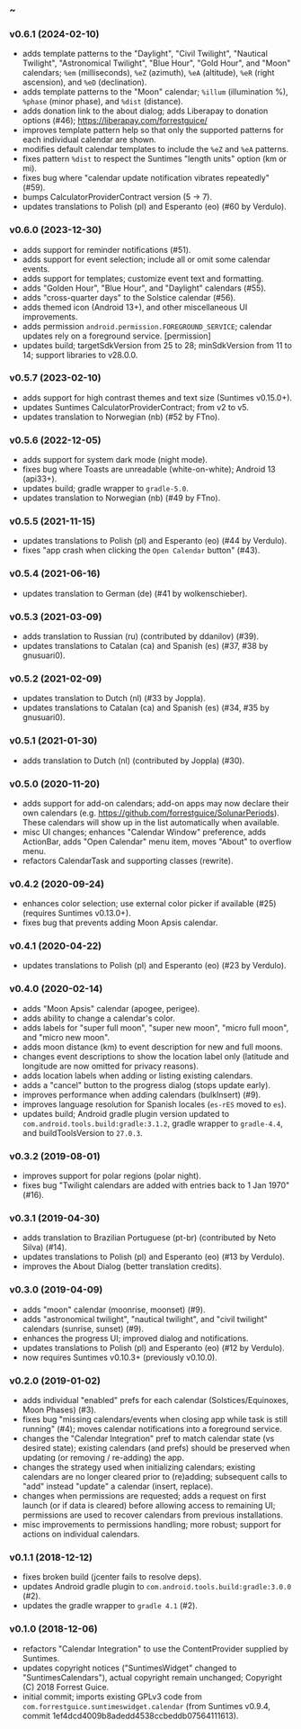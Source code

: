 ### ~

### v0.6.1 (2024-02-10)
* adds template patterns to the "Daylight", "Civil Twilight", "Nautical Twilight", "Astronomical Twilight", "Blue Hour", "Gold Hour", and "Moon" calendars; `%em` (milliseconds), `%eZ` (azimuth), `%eA` (altitude), `%eR` (right ascension), and `%eD` (declination).
* adds template patterns to the "Moon" calendar; `%illum` (illumination %), `%phase` (minor phase), and `%dist` (distance).
* adds donation link to the about dialog; adds Liberapay to donation options (#46); https://liberapay.com/forrestguice/
* improves template pattern help so that only the supported patterns for each individual calendar are shown.
* modifies default calendar templates to include the `%eZ` and `%eA` patterns.
* fixes pattern `%dist` to respect the Suntimes "length units" option (km or mi).
* fixes bug where "calendar update notification vibrates repeatedly" (#59).
* bumps CalculatorProviderContract version (5 -> 7).
* updates translations to Polish (pl) and Esperanto (eo) (#60 by Verdulo).

### v0.6.0 (2023-12-30)
* adds support for reminder notifications (#51).
* adds support for event selection; include all or omit some calendar events.
* adds support for templates; customize event text and formatting.
* adds "Golden Hour", "Blue Hour", and "Daylight" calendars (#55).
* adds "cross-quarter days" to the Solstice calendar (#56).
* adds themed icon (Android 13+), and other miscellaneous UI improvements.
* adds permission `android.permission.FOREGROUND_SERVICE`; calendar updates rely on a foreground service. [permission]
* updates build; targetSdkVersion from 25 to 28; minSdkVersion from 11 to 14; support libraries to v28.0.0.

### v0.5.7 (2023-02-10)
* adds support for high contrast themes and text size (Suntimes v0.15.0+).
* updates Suntimes CalculatorProviderContract; from v2 to v5.
* updates translation to Norwegian (nb) (#52 by FTno).

### v0.5.6 (2022-12-05)
* adds support for system dark mode (night mode).
* fixes bug where Toasts are unreadable (white-on-white); Android 13 (api33+).
* updates build; gradle wrapper to `gradle-5.0`.
* updates translation to Norwegian (nb) (#49 by FTno).

### v0.5.5 (2021-11-15)
* updates translations to Polish (pl) and Esperanto (eo) (#44 by Verdulo).
* fixes "app crash when clicking the `Open Calendar` button" (#43).

### v0.5.4 (2021-06-16)
* updates translation to German (de) (#41 by wolkenschieber).

### v0.5.3 (2021-03-09)
* adds translation to Russian (ru) (contributed by ddanilov) (#39).
* updates translations to Catalan (ca) and Spanish (es) (#37, #38 by gnusuari0).

### v0.5.2 (2021-02-09)
* updates translation to Dutch (nl) (#33 by Joppla).
* updates translations to Catalan (ca) and Spanish (es) (#34, #35 by gnusuari0).

### v0.5.1 (2021-01-30)
* adds translation to Dutch (nl) (contributed by Joppla) (#30).

### v0.5.0 (2020-11-20)
* adds support for add-on calendars; add-on apps may now declare their own calendars (e.g. https://github.com/forrestguice/SolunarPeriods). These calendars will show up in the list automatically when available.
* misc UI changes; enhances "Calendar Window" preference, adds ActionBar, adds "Open Calendar" menu item, moves "About" to overflow menu.
* refactors CalendarTask and supporting classes (rewrite).

### v0.4.2 (2020-09-24)
* enhances color selection; use external color picker if available (#25) (requires Suntimes v0.13.0+).
* fixes bug that prevents adding Moon Apsis calendar. 

### v0.4.1 (2020-04-22)
* updates translations to Polish (pl) and Esperanto (eo) (#23 by Verdulo).

### v0.4.0 (2020-02-14)
* adds "Moon Apsis" calendar (apogee, perigee).
* adds ability to change a calendar's color.
* adds labels for "super full moon", "super new moon", "micro full moon", and "micro new moon".
* adds moon distance (km) to event description for new and full moons.
* changes event descriptions to show the location label only (latitude and longitude are now omitted for privacy reasons).
* adds location labels when adding or listing existing calendars.
* adds a "cancel" button to the progress dialog (stops update early).
* improves performance when adding calendars (bulkInsert) (#9).
* improves language resolution for Spanish locales (`es-rES` moved to `es`).
* updates build; Android gradle plugin version updated to `com.android.tools.build:gradle:3.1.2`, gradle wrapper to `gradle-4.4`, and buildToolsVersion to `27.0.3`.

### v0.3.2 (2019-08-01)
* improves support for polar regions (polar night). 
* fixes bug "Twilight calendars are added with entries back to 1 Jan 1970" (#16).

### v0.3.1 (2019-04-30)
* adds translation to Brazilian Portuguese (pt-br) (contributed by Neto Silva) (#14).
* updates translations to Polish (pl) and Esperanto (eo) (#13 by Verdulo).
* improves the About Dialog (better translation credits).

### v0.3.0 (2019-04-09)
* adds "moon" calendar (moonrise, moonset) (#9).
* adds "astronomical twilight", "nautical twilight", and "civil twilight" calendars (sunrise, sunset) (#9).
* enhances the progress UI; improved dialog and notifications.
* updates translations to Polish (pl) and Esperanto (eo) (#12 by Verdulo).
* now requires Suntimes v0.10.3+ (previously v0.10.0).

### v0.2.0 (2019-01-02)
* adds individual "enabled" prefs for each calendar (Solstices/Equinoxes, Moon Phases) (#3).
* fixes bug "missing calendars/events when closing app while task is still running" (#4); moves calendar notifications into a foreground service. 
* changes the "Calendar Integration" pref to match calendar state (vs desired state); existing calendars (and prefs) should be preserved when updating (or removing / re-adding) the app. 
* changes the strategy used when initializing calendars; existing calendars are no longer cleared prior to (re)adding; subsequent calls to "add" instead "update" a calendar (insert, replace).          
* changes when permissions are requested; adds a request on first launch (or if data is cleared) before allowing access to remaining UI; permissions are used to recover calendars from previous installations.
* misc improvements to permissions handling; more robust; support for actions on individual calendars.

### v0.1.1 (2018-12-12)
* fixes broken build (jcenter fails to resolve deps).
* updates Android gradle plugin to `com.android.tools.build:gradle:3.0.0` (#2).
* updates the gradle wrapper to `gradle 4.1` (#2).

### v0.1.0 (2018-12-06)
* refactors "Calendar Integration" to use the ContentProvider supplied by Suntimes.
* updates copyright notices ("SuntimesWidget" changed to "SuntimesCalendars"), actual copyright remain unchanged; Copyright (C) 2018 Forrest Guice.
* initial commit; imports existing GPLv3 code from `com.forrestguice.suntimeswidget.calendar` (from Suntimes v0.9.4, commit 1ef4dcd4009b8adedd4538ccbeddb07564111613).
